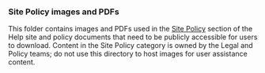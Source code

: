 ### Site Policy images and PDFs

This folder contains images and PDFs used in the [Site Policy](https://docs.github.com/categories/site-policy/) section of the Help site and policy documents that need to be publicly accessible for users to download. Content in the Site Policy category is owned by the Legal and Policy teams; do not use this directory to host images for user assistance content.
